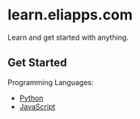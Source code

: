 # learn.eliapps.com

Learn and get started with anything.

## Get Started

Programming Languages:

- [Python](./get-started/python.md)
- [JavaScript](./get-started/javascript.md)
